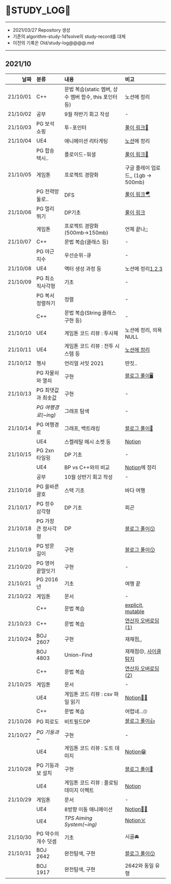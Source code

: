 # 📜STUDY_LOG📜
---
- 2021/03/27 Repository 생성
- 기존의 algorithm-study-1d1solve의 study-record를 대체
- 이전의 기록은 Old/study-log@@@@.md
---
## 2021/10

<div markdown="1">

|날짜|분류|내용|비고|
|----:|:----|:----|:----|
|21/10/01|C++|문법 복습(static 멤버, 상수 멤버 함수, this 포인터 등)|노션에 정리|
|21/10/02|공부|9월 하반기 회고 작성|-|
|21/10/03|PG 보석 쇼핑|투-포인터|[풀이 링크📖](https://blog.naver.com/uss425/222525298818)|
|21/10/04|UE4|애니메이션 리타게팅|[노션](https://oriburger.notion.site/d23df07297194d5bbbc40d4c95adda13)에 정리|
||PG 합승 택시..|플로이드-워셜|[풀이 링크📜](https://blog.naver.com/uss425/222526376914)|
|21/10/05|게임톤|프로젝트 경량화|구글 플레이 업로드,, (1gb -> 500mb)|
||PG 전력망 둘로..|DFS|[풀이 링크🪂](https://blog.naver.com/uss425/222527346839)|
|21/10/06|PG 멀리 뛰기|DP기초|[풀이 링크](https://blog.naver.com/uss425/222528602487)|
||게임톤|프로젝트 경량화 (500mb->150mb)|언제 끝나;;|
|21/10/07|C++|문법 복습(클래스 등)|-|
||PG 야근 지수|우선순위-큐|-|
|21/10/08|UE4|액터 생성 과정 등|노션에 정리[1](https://www.notion.so/oriburger/3-Back-bfcfd232c20b4bc2ad59e4d9f6225f3d),[2](https://www.notion.so/oriburger/UPROPERTY-UFUNCTION-cc1d70eafbf24c678fac42c154ea5b09),[3](https://www.notion.so/oriburger/2607c7c236974bdc87347b81c7b73d1b)|
|21/10/09|PG 최소 직사각형|기초|-|
||PG 복서 정렬하기|정렬|-|
||C++|문법 복습(String 클래스 구현 등)|-|
|21/10/10|UE4|게임톤 코드 리뷰 : 투사체|노션에 정리, 의욕NULL|
|21/10/11|UE4|게임톤 코드 리뷰 : 전투 시스템 등|[노션에 정리](https://www.notion.so/oriburger/6b05827a5c5a49f78428c7db641c73e3)|
|21/10/12|행사|언리얼 서밋 2021|딴짓..|
||PG 자물쇠와 열쇠|구현|[블로그 풀이🖥](https://m.blog.naver.com/uss425/222534872009)|
|21/10/13|PG 최댓값과 최솟값|구현|-|
||*PG 여행경로(~ing)*|그래프 탐색|-|
|21/10/14|PG 여행경로|그래프, 백트래킹|[블로그 풀이📜](https://blog.naver.com/uss425/222536626913)|
||UE4|스켈레탈 메시 소켓 등|[Notion](https://oriburger.notion.site/TPS-314e4b7a46b44c37a68e3291e67216d3)|
|21/10/15|PG 2xn 타일링|DP 기초|-|
||UE4|BP vs C++와의 비교|[Notion](https://oriburger.notion.site/BP-C-4967fe423b55484c8f93e0b51db92e10)에 정리|
||공부|10월 상반기 회고 작성|-|
|21/10/16|PG 올바른 괄호|스택 기초|바다 여행|
|21/10/17|PG 정수 삼각형|DP 기초|피곤|
|21/10/18|PG 가장 큰 정사각형|DP|[블로그 풀이😗](https://blog.naver.com/uss425/222540288800)|
|21/10/19|PG 방문 길이|구현|[블로그 풀이😗](https://blog.naver.com/uss425/222541495674)|
|21/10/20|PG 영어 끝말잇기|구현|-|
|21/10/21|PG 2016년|기초|여행 끝|
|21/10/22|게임톤|문서|-|
||C++|문법 복습|[explicit, mutable](https://www.notion.so/oriburger/explicit-mutable-bcae3cdd11b24251a81fcac79161fe69)|
|21/10/23|C++|문법 복습|[연산자 오버로딩(1)](https://www.notion.so/oriburger/1-930a5744f33442ccb1cdc72815a7ff4f)|
|21/10/24|BOJ 2607|구현|재채점,,|
||BOJ 4803|Union-Find|재채점😒, [사이클 탐지](https://www.notion.so/oriburger/4-3-115565a6168841bb8cc6297a10bbf9b0)|
||C++|문법 복습|[연산자 오버로딩(2)](https://www.notion.so/oriburger/2-friend-53853e248dd14105b656938bb9d13a72)|
|21/10/25|게임톤|문서|-|
||UE4|게임톤 코드 리뷰 : csv 파일 읽기|[Notion🐱‍💻](https://oriburger.notion.site/csv-a83ed219d59845ed92667ef5d9b7aa67)|
||C++|문법 복습|어렵네...🙄|
|21/10/26|PG 피로도|비트필드DP|[블로그 풀이👍](https://blog.naver.com/uss425/222548666888)|
|21/10/27|*PG 기둥과~*|구현|-|
||UE4|게임톤 코드 리뷰 : 도트 데미지|[Notion😁](https://oriburger.notion.site/71518440e55847b78632cc67e54aa72f)|
|21/10/28|PG 기둥과 보 설치|구현|[블로그 풀이🧱](https://blog.naver.com/uss425/222551067111)|
||UE4|게임톤 코드 리뷰 : 플로팅 데미지 이펙트|[Notion](https://oriburger.notion.site/3115501e829741eb92ed5bd2aa51c50b)|
|21/10/29|게임톤|문서|-|
||UE4|8방향 이동 애니메이션|[Notion🚶‍♂️](https://oriburger.notion.site/8-75b49665b1134a42ae104a043c87f542)|
||UE4|*TPS Aiming System(~ing)*|[Notion☠️](https://oriburger.notion.site/TPS-ing-3204e7ab49d0444ea5720c006405a6af)|
|21/10/30|PG 약수의 개수 덧셈|기초|시골🚘|
|21/10/31|BOJ 2642|완전탐색, 구현|[블로그 풀이😗](https://blog.naver.com/uss425/222554271245)|
||BOJ 1917|완전탐색, 구현|2642와 동일 유형|
</div>
